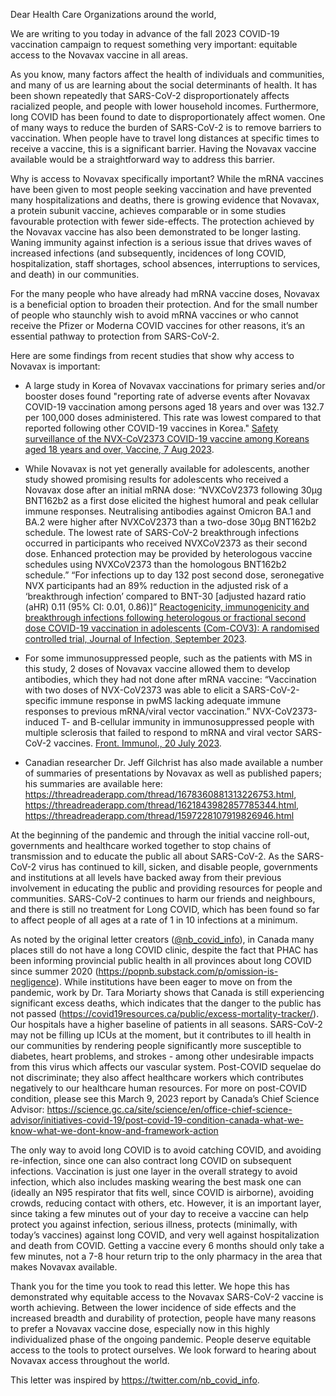 Dear Health Care Organizations around the world,

We are writing to you today in advance of the fall 2023 COVID-19 vaccination
campaign to request something very important: equitable access to the Novavax
vaccine in all areas.

As you know, many factors affect the health of individuals and communities, and
many of us are learning about the social determinants of health. It has been
shown repeatedly that SARS-CoV-2 disproportionately affects racialized people,
and people with lower household incomes. Furthermore, long COVID has been found
to date to disproportionately affect women. One of many ways to reduce the
burden of SARS-CoV-2 is to remove barriers to vaccination. When people have to
travel long distances at specific times to receive a vaccine, this is a
significant barrier. Having the Novavax vaccine available would be a
straightforward way to address this barrier.

Why is access to Novavax specifically important? While the mRNA vaccines have
been given to most people seeking vaccination and have prevented many
hospitalizations and deaths, there is growing evidence that Novavax, a protein
subunit vaccine, achieves  comparable or in some studies favourable protection
with fewer side-effects. The protection achieved by the Novavax vaccine has also
been demonstrated to be longer lasting. Waning immunity against infection is a
serious issue that drives waves of increased infections (and subsequently,
incidences of long COVID, hospitalization, staff shortages, school absences,
interruptions to services, and death) in our communities.

For the many people who have already had mRNA vaccine doses, Novavax is a
beneficial option to broaden their protection. And for the small number of
people who staunchly wish to avoid mRNA vaccines or who cannot receive the
Pfizer or Moderna COVID vaccines for other reasons, it’s an essential pathway to
protection from SARS-CoV-2.

Here are some findings from recent studies that show why access to Novavax is
important:

* A large study in Korea of Novavax vaccinations for primary series and/or booster doses found "reporting rate of adverse events after Novavax COVID-19 vaccination among persons aged 18 years and over was 132.7 per 100,000 doses administered.  This rate was lowest compared to that reported following other COVID-19 vaccines in Korea." [Safety surveillance of the NVX-CoV2373 COVID-19 vaccine among Koreans aged 18 years and over, Vaccine, 7 Aug 2023](https://doi.org/10.1016/j.vaccine.2023.06.077).

* While Novavax is not yet generally available for adolescents, another study showed promising results for adolescents who received a Novavax dose after an initial mRNA dose: “NVXCoV2373 following 30µg BNT162b2 as a first dose elicited the highest humoral and peak cellular immune responses. Neutralising antibodies against Omicron BA.1 and BA.2 were higher after NVXCoV2373 than a two-dose 30µg BNT162b2 schedule. The lowest rate of SARS-CoV-2 breakthrough infections occurred in participants who received NVXCoV2373 as their second dose. Enhanced protection may be provided by heterologous vaccine schedules using NVXCoV2373 than the homologous BNT162b2 schedule.” “For infections up to day 132 post second dose, seronegative NVX participants had an 89% reduction in the adjusted risk of a ‘breakthrough infection’ compared to BNT-30 [adjusted hazard ratio (aHR) 0.11 (95% CI: 0.01, 0.86)]” [Reactogenicity, immunogenicity and breakthrough infections following heterologous or fractional second dose COVID-19 vaccination in adolescents (Com-COV3): A randomised controlled trial, Journal of Infection, September 2023](https://doi.org/10.1016/j.jinf.2023.06.007).

* For some immunosuppressed people, such as the patients with MS in this study, 2 doses of Novavax vaccine allowed them to develop antibodies, which they had not done after mRNA vaccine: “Vaccination with two doses of NVX-CoV2373 was able to elicit a SARS-CoV-2-specific immune response in pwMS lacking adequate immune responses to previous mRNA/viral vector vaccination.” NVX-CoV2373-induced T- and B-cellular immunity in immunosuppressed people with multiple sclerosis that failed to respond to mRNA and viral vector SARS-CoV-2 vaccines. [Front. Immunol., 20 July 2023](https://doi.org/10.3389/fimmu.2023.1081933).

* Canadian researcher Dr. Jeff Gilchrist has also made available a number of summaries of presentations by Novavax as well as published papers; his summaries are available here: <https://threadreaderapp.com/thread/1678360881313226753.html>, <https://threadreaderapp.com/thread/1621843982857785344.html>, <https://threadreaderapp.com/thread/1597228107919826946.html>

At the beginning of the pandemic and through the initial vaccine roll-out,
governments and healthcare worked together to stop chains of transmission and to
educate the public all about SARS-CoV-2. As the SARS-CoV-2 virus has continued
to kill, sicken, and disable people, governments and institutions at all levels
have backed away from their previous involvement in educating the public and
providing resources for people and communities. SARS-CoV-2 continues to harm our
friends and neighbours, and there is still no treatment for Long COVID, which
has been found so far to affect people of all ages at a rate of 1 in 10
infections at a minimum. 


As noted by the original letter creators
([@nb_covid_info](https://twitter.com/nb_covid_info>)), in Canada many places still do not have a long COVID clinic,
despite the fact that PHAC has been informing provincial public health in all
provinces about long COVID since summer 2020
(<https://popnb.substack.com/p/omission-is-negligence>). While institutions have
been eager to move on from the pandemic, work by Dr. Tara Moriarty shows that
Canada is still experiencing significant excess deaths, which indicates that the
danger to the public has not passed
(<https://covid19resources.ca/public/excess-mortality-tracker/>). Our hospitals
have a higher baseline of patients in all seasons. SARS-CoV-2 may not be filling
up ICUs at the moment, but it contributes to ill health in our communities by
rendering people significantly more susceptible to diabetes, heart problems, and
strokes - among other undesirable impacts from this virus which affects our
vascular system. Post-COVID sequelae do not discriminate; they also affect
healthcare workers which contributes negatively to our healthcare human
resources. For more on post-COVID condition, please see this March 9, 2023
report by Canada’s Chief Science Advisor:
<https://science.gc.ca/site/science/en/office-chief-science-advisor/initiatives-covid-19/post-covid-19-condition-canada-what-we-know-what-we-dont-know-and-framework-action>

The only way to avoid long COVID is to avoid catching COVID, and avoiding
re-infection, since one can also contract long COVID on subsequent infections.
Vaccination is just one layer in the overall strategy to avoid infection, which
also includes masking wearing the best mask one can (ideally an N95 respirator
that fits well, since COVID is airborne), avoiding crowds, reducing contact with
others, etc. However, it is an important layer, since taking a few minutes out
of your day to receive a vaccine can help protect you against infection, serious
illness, protects (minimally, with today’s vaccines) against long COVID, and
very well against hospitalization and death from COVID. Getting a vaccine every
6 months should only take a few minutes, not a 7-8 hour return trip to the only
pharmacy in the area that makes Novavax available.

Thank you for the time you took to read this letter. We hope this has
demonstrated why equitable access to the Novavax SARS-CoV-2 vaccine is worth
achieving. Between the lower incidence of side effects and the increased breadth
and durability of protection, people have many reasons to prefer a Novavax
vaccine dose, especially now in this highly individualized phase of the ongoing
pandemic. People deserve equitable access to the tools to protect ourselves. We
look forward to hearing about Novavax access throughout the world.

This letter was inspired by <https://twitter.com/nb_covid_info>.
